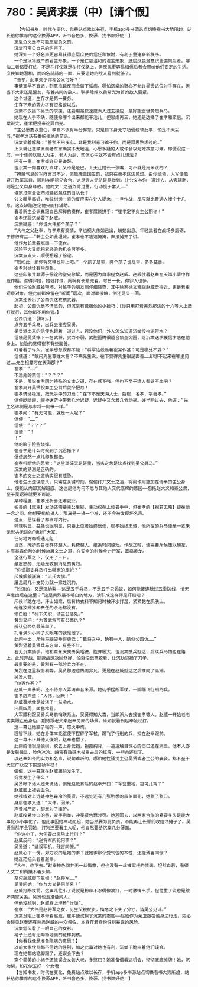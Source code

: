 # 780：吴贤求援（中）【请个假】
        【告知书友，时代在变化，免费站点难以长存，手机app多书源站点切换看书大势所趋，站长给你推荐的这个换源APP，听书音色多、换源、找书都好使！】
       忘恩负义是不可能忘恩负义的。
       沉棠可宝贝自己的名声了。
       她深知一个好名声更容易获得底层庶民的信任和依附，有利于重建崭新秩序。
       一个是冰冷威严的君主形象，一个是仁慈温和的君主形象，底层庶民潜意识更偏向后者。哪怕二者都要打仗，不是在打仗就是在打仗路上，但庶民更容易相信后者会带给他们安定的生活。庶民知她温和，而凶名赫赫的一面，只要让她的敌人看到就够了。
       “善孝，此事交予你和公义可好？”
       事情宜早不宜迟，刻意拖延反而会留下诟病。哪怕沉棠的野心不允许吴贤这位对手存在，但当下大家还是盟友，有着共同的敌人。联手除掉以黄希光为首的敌人要紧。
       这个世道，生存才是第一要务。
       生存下来的势力才有资格谈以后。
       沉棠不仅接下吴贤的求援，还要用最快速度派人过去接应，最好能震慑黄烈兵马。
       她现在人手不缺，随便拎哪个出来都能干活儿，但思虑再三，她还是选择了崔孝和栾信。沉棠说完，崔孝便投来诧异目光。
       “主公愿委以重任，孝自不该有半分懈怠，只是目下身无寸功便统领此事，怕是不太妥当。”崔孝这话有委婉拒绝的苗头。
       沉棠笑着解释：“善孝不用多心，非是我刻意刁难于你，而是深思熟虑过的。”
       上来就让崔孝直面老东家确实不太地道，心思多疑的人或许会以为她故意刁难。即便没这一层，一个任务以新人为主，老人为副，栾信心中就不会有点儿想法？
       还有一重，崔孝或许只是谦辞。
       但沉棠一向喜欢打直球，又不是哑巴，上天让她长一张嘴，可不就是用来说的？
       “掩藏气息的军阵言灵不少，但能掩盖国玺的，我只在善孝这边见过。由你统领，大军便能避开敌军耳目，顺利与昭德兄会合，这是旁人无法轻易做到。让公义与你一道过去，从旁辅助，则是公义自身缘故。他的文士之道负荷过重，行动慢于常人……”
       谁家打架会让网络延迟飙红的当队长？
       公义哪里都好，唯独树懒一般的反应实在让人捉急，一旦作战，反应就比普通人慢个十几息。这点缺陷注定他只能打辅助。
       看着新主公认真跟自己解释的模样，崔孝展颜拱手：“崔孝定不负主公期许！”
       崔孝还跟沉棠要了赵威。
       沉棠疑惑：“你说大伟那个孩子？”
       “大伟之父赵奉，与孝素有交情，孝也视大伟如己出，盼她出息。年轻武者在战场多磨砺，于修行有益……”新主公如此坦诚，崔孝也不遮遮掩掩，直接摊开了讲。
       他作为长辈要照顾一下侄女。
       风险不大又能积累经验的机会可不多。
       沉棠点点头，顺便想起了徐诠。
       “既如此，那你将文释也带上吧。”一个孩子是带，两个孩子也是带，多多益善。
       崔孝对徐诠有些印象。
       这些印象并非源于徐诠的堂兄徐解，而是因为自家侄女赵威。赵威仗着赵奉在天海小辈中作威作福，谁得罪她，她就打谁，闯祸有长辈兜着。时日一长，得罪人也多。
       他们生怕赵威被带坏，对孩子的朋友圈仔细筛查，其中徐家徐文释跟赵威走得近，更是着重观察对象。但此前都停留在“听闻”层次，面对面接触，倒还是头一回。
       沉棠还丢出了公西仇这枚核武器。
       起初，公西仇是不情愿的，但沉棠有说服他的小技巧：【你只用盯着黄烈那边的十六等大上造打就行，其他都不用你管。】
       公西仇道：【那行。】
       点齐五千兵马，出兵去接应吴贤。
       吴贤派出来的信使也跟着一道过去，若没他们，外人怎么知道沉棠没拖泥带水？
       信使是吴贤帐下一名武将，实力不弱，武胆图腾很适合侦查突围，给沉棠送求援信才落在他身上。他隐约觉得崔孝有些面善。
       盯着看了许久，崔孝想忽视都不能：“将军这般瞧着崔某作甚？可是哪处不妥？”
       信使道：“敢问先生尊姓大名？不瞒先生说，在下觉得先生很是面善……却想不起来在哪里见过……先生祖籍可在天海郡？”
       崔孝：“……”
       不远处的栾信：“？？？”
       不是，虽说崔孝因为特殊的文士之道，存在感不强，但也不至于连人都认不出吧？
       崔孝离开吴贤投奔主公前后就个把月！
       崔孝情绪稳定，把玩手中的刀扇：“在下不是天海人士，姓崔，名孝，字善孝。”
       信使眨眨眼，眼神迷茫中带着几分迟疑，迟疑中又含着几分动摇。好半晌过去，他道：“先生名讳倒是与末将一同僚一样。”
       崔孝问：“有无可能，就是一人呢？”
       信使：“……”
       信使：“？？？”
       信使：“！
       ！”
       他的脑子险些烧掉。
       崔善孝是什么时候到了沉君帐下？
       信使居然一点儿印象都无。
       崔孝打断他的思索：“这些琐碎无足轻重，当务之急是快点找到吴公兵马。”
       沉棠的猜测是正确的。
       崔孝的文士之道确实很有威胁。
       他若生出逆谋念头，只需在关键时刻，偷偷打开文士之道，将副作用施加在侍奉的主公身上，便能从内部瓦解班底。这也是他为何不愿与其他人交代底牌的原因——包括赵大义和秦公肃，至于吴昭德就更不可能。
       某种程度，崔孝比祈善还难就业。
       祈善的【弑主】发动还需要主公生疑，主动权在上位者手中，但崔孝的【视若无睹】却在他一念之间。他想要偷偷搞人，那真是一搞一个准，还不会被发现坏名声。
       这点，恶谋看了都直呼内行。
       弊端明显，益处也很明显，只要上位者始终信任，崔孝始终忠诚，他所在的兵马便是一支来无影去无踪的“鬼魅”大军。
       任何地方都畅通无阻！
       当然，掩护的目标群体越大，耗费越大，维系时间越短。作战之时，便需要斥候施以辅左，在有暴露危险的时候施展文士之道，在安全的时候全力行军，直捣黄龙。
       全速行军之下，仅用了三日。
       最震怒的，无疑是收到消息的黄烈。
       “你说那支兵马打出哪家的旗帜？”
       斥候颤颤巍巍：“沉氏大旗。”
       屠龙局几十支势力就一家姓沉的。
       “姓沉的，又是沉幼梨——这是五千兵马，不是五千只蚂蚁，如何能接连躲过五重防线，悄无声息出现在这里？”这是黄烈最不明白的地方，渎职成这样得是奸细吧？
       斥候半跪在地，汗出如浆，后背的衣料不知何时被汗水打湿，紧紧黏在肌肤上。
       他连狡辩推卸责任的余地都没有。
       惨白脸：“标下失职，请主公惩处。”
       黄烈又问：“为首武将可有公西仇？”
       辨认公西仇最简单了。
       扎着满头小辫子又眼瞎的就是他了。
       此问一出，斥候将脑袋垂得更低：“敌将之中，确有一人，酷似公西仇……”
       黄烈望着吴贤兵马方向，有些不甘。
       若无沉棠插手，他和章永庆夹击吴昭德，胜算极大，但沉棠援兵抵达，后续兵马怕也在路上。此时开战，能速战速决固然好，怕就怕战事胶着，让沉幼梨捅了刀子。
       最重要的是，黄烈有一部分兵力不在。
       黄烈在这里权衡利弊，吴贤那边也热闹非凡，更是在赵威抵达之后推向了高潮。
       吴贤大营。
       “尔等作甚？”
       赵威一声暴喝，还不待旁人弄清声音来源。她徒手捏断军杖，一脚踹飞行刑的兵。
       崔孝厉声道：“大伟，回来！”
       赵威蓦地像是被浇了一盆冷水。
       环顾四周，面色难看。
       大军顺利跟吴贤兵马前哨联系上，吴贤得知大喜，当即派人去接崔孝等人。赵威一开始老老实实跟在他身边，期待跟老父亲赵奉见面的场景。谁知就看到赵奉被杖打。
       这一幕让她脑子嗡的一声，怒火中烧。
       理智下线，她在身体本能驱使下捏碎了军杖，踢飞了行刑的兵，挡在赵奉跟前。
       这一幕不止其他人傻眼，赵奉也懵了。
       此刻的他很是狼狈，脱去上身武铠，袒露胸背，一道道触目惊心的伤口还在淌血，他本人亦是发髻微乱，脸色冰冷。嵴背有数道木杖重击后的红痕，一些肉还烂了。
       以赵奉如今的实力和名声，说句难听的，哪怕他性骚扰主公吴贤或者主公的妻妾，都不至于大庭广众之下挨这顿军杖！
       偏偏，这一幕就在赵威跟前发生了。
       究竟发生了什么？
       吴贤帐下诸人还未说话，倒是赵威背后的赵奉开口：“军营重地，岂可儿戏？”
       赵威面上褪去血色。
       她视线对上远处神色森冷的吴贤，不远处还有几张熟悉的叔伯面孔，她张了张口。
       身后崔孝又道：“大伟，回来。”
       声音虽严厉，却是为了维护。
       赵威咬紧惨白的唇，双手抱拳，冲吴贤告罪领罚。她若回去，以两家合作的紧要关头是能大事化小小事化了。但此事因她冲动而起，她当然要为此负责，不能再让长辈们收拾烂摊子了。吴贤当然不会罚她，打狗还要看主人呢，他自然要给沉棠几分薄面。
       “你这小子，为何要出来阻止行刑？”
       赵威反问：“赵将军所犯何事？”
       吴贤道：“延误军机，残害同僚。”
       赵威心下一愣，对方说的是她的爹？就她爹那个受气包的本性，还能残害同僚？
       她迷茫扭头看着赵奉。
       “大伟，你下去。”赵奉神色间并无一丝悔意，但也没有一丝被冤枉的愤满。坦然自若，看得人丈二和尚摸不着头脑。
       奈何赵威脚下生根：“赵将军……”
       吴贤问她：“你与大义是何关系？”
       赵威打断杖罚，这事儿往小了说就是粉丝不忍偶像被打，一时激情出手，但往重了说也是破坏两家关系。吴贤也没准备闹大。
       但他没想到，赵威身上埋着“炸弹”。
       崔孝：“大伟是赵将军之女，见生父被杖责，情急之下失了分寸，请吴公见谅。”
       沉棠没阻止崔孝带着赵威，崔孝便试探了沉棠的态度——赵威作为亲卫跟在他身边行走，势必会碰见赵奉还有熟悉赵威的一众叔伯。本身存着身份性别暴露的风险。
       沉棠低头看了一眼自己的女衫。
       裙子上还有无晦特地画的花样刺绣。
       【你看我像是准备隐瞒的意思？】
       以前大家伙儿都不信她的性别，加之此事对她也有利，沉棠干脆由着他们误会。
       现在她都站稳脚跟了，还误会下去？
       穿个美美的小裙子还被误会女装大老，多憋屈？她准备借着这机会，彻彻底底摊牌！她，沉幼梨，如花似玉好一个女君！
       【告知书友，时代在变化，免费站点难以长存，手机app多书源站点切换看书大势所趋，站长给你推荐的这个换源APP，听书音色多、换源、找书都好使！】